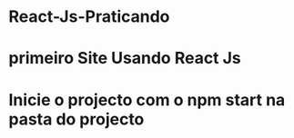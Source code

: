 # React-Js-Praticando


# primeiro Site Usando React Js
# Inicie o projecto com o npm start na pasta do projecto
